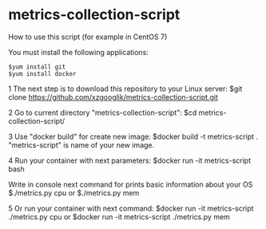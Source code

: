# metrics-collection-script

How to use this script (for example in CentOS 7)

You must install the following applications:

	$yum install git
	$yum install docker

1 The next step is to download this repository to your Linux server:
	$git clone https://github.com/xzgooglik/metrics-collection-script.git

2 Go to current directory "metrics-collection-script":
	$cd metrics-collection-script/

3 Use "docker build" for create new image: 
	$docker build -t metrics-script . 
 "metrics-script" is name of your new image.

4 Run your container with next parameters: 
	$docker run -it metrics-script bash
  
  Write in console next command for prints basic information about your OS
	$./metrics.py cpu 
	or 
	$./metrics.py mem

5 Or run your container with next command:
	$docker run -it metrics-script ./metrics.py cpu
  or
	$docker run -it metrics-script ./metrics.py mem
